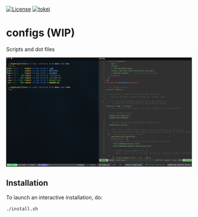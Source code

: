[![License](https://img.shields.io/badge/License-BSD_3--Clause-yellow.svg)](https://opensource.org/licenses/BSD-3-Clause)
[![tokei](https://tokei.rs/b1/github/mbrav/configs?category=lines)](https://tokei.rs/b1/github/mbrav/configs)

# configs (WIP)

Scripts and dot files

![](./screenshot.png)

## Installation

To launch an interactive installation, do:

```bash
./install.sh
```
